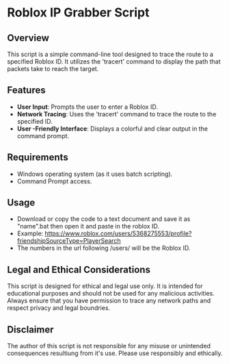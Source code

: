 # Roblox IP Grabber Script

## Overview
This script is a simple command-line tool designed to trace the route to a specified Roblox ID. It utilizes the 'tracert' command to display the path that packets take to reach the target.

## Features
-  **User   Input**: Prompts the user to enter a Roblox ID.
-  **Network Tracing**: Uses the 'tracert' command to trace the route to the specified ID.
-  **User -Friendly Interface**: Displays a colorful and clear output in the command prompt.

## Requirements
- Windows operating system (as it uses batch scripting).
- Command Prompt access.

## Usage
- Download or copy the code to a text document and save it as "name".bat then open it and paste in the roblox ID.
- Example: https://www.roblox.com/users/5368275553/profile?friendshipSourceType=PlayerSearch
- The numbers in the url following /users/ will be the Roblox ID.

## Legal and Ethical Considerations
This script is designed for ethical and legal use only. It is intended for educational purposes and should not be used for any malicious activities. Always ensure that you have permission to trace any network paths and respect privacy and legal boundries.

## Disclaimer
The author of this script is not responsible for any misuse or unintended consequences resultiung from it's use. Please use responsibly and ethically.
